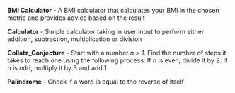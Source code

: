 **BMI Calculator** - A BMI calculator that calculates your BMI in the chosen metric and provides advice based on the result

**Calculator** - Simple calculator taking in user input to perform either addition, subtraction, multiplication or division

**Collatz_Conjecture** - Start with a number *n > 1*. Find the number of steps it takes to reach one using the following process:
If *n* is even, divide it by 2. If *n* is odd, multiply it by 3 and add 1

**Palindrome** - Check if a word is equal to the reverse of itself


